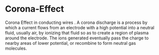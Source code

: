 # Corona-Effect
Corona Effect in conducting wires .
A corona discharge is a process by which a current flows from an electrode with a high potential into a neutral fluid, usually air, by ionizing that fluid so as to create a region of plasma around the electrode. The ions generated eventually pass the charge to nearby areas of lower potential, or recombine to form neutral gas molecules.
